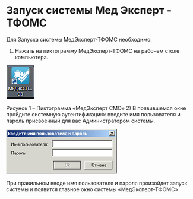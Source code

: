 <!-- TITLE: ПРОВЕДЕНИЕ РЕЭКСПЕРТИЗЫ МЭЭ\ЭКМП -->
<!-- SUBTITLE: Руководство пользователя -->

# Запуск системы Мед Эксперт - ТФОМС

Для Запуска системы МедЭксперт-ТФОМС  необходимо:
1)	Нажать на пиктограмму МедЭксперт-ТФОМС  на рабочем столе компьютера.

![1](/uploads/09/1.png "1")

Рисунок 1 – Пиктограмма «МедЭксперт СМО»
2)	В появившемся окне  пройдите системную аутентификацию: введите имя пользователя и пароль присвоенный для вас Администратором системы.

 ![2](/uploads/09/2.png "2")
 
При правильном вводе имя пользователя и пароля произойдет запуск системы и появится главное окно системы «МедЭксперт-ТФОМС»     